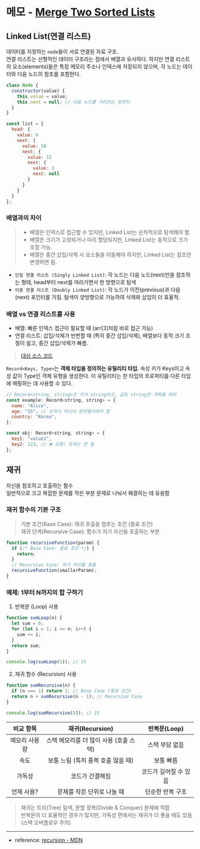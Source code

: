 # 메모 - [Merge Two Sorted Lists](https://leetcode.com/problems/merge-two-sorted-lists/)

## Linked List(연결 리스트)

데이터를 지정하는 `node`들이 서로 연결된 자료 구조.  
연결 리스트는 선형적인 데이터 구조라는 점에서 배열과 유사하다. 하지만 연결 리스트의 요소(elements)들은 특정 메모리 주소나 인덱스에 저장되지 않으며, 각 노드는 데이터와 다음 노드의 참조를 포함한다.

```javascript
class Node {
  constructor(value) {
    this.value = value;
    this.next = null; // 다음 노드를 가리키는 포인터
  }
}
```

```javascript
const list = {
  head: {
    value: 6
    next: {
      value: 10                                             
      next: {
        value: 12
        next: {
          value: 3
          next: null    
        }
      }
    }
  }
};
```

### 배열과의 차이

> - 배열은 인덱스로 접근할 수 있지만, Linked List는 순차적으로 탐색해야 함.
> - 배열은 크기가 고정되거나 미리 할당되지만, Linked List는 동적으로 크기 조절 가능.
> - 배열은 중간 삽입/삭제 시 요소들을 이동해야 하지만, Linked List는 참조만 변경하면 됨.

- `단일 연결 리스트 (Singly Linked List)`: 각 노드는 다음 노드(next)만을 참조하는 형태, head부터 next를 따라가면서 한 방향으로 탐색
- `이중 연결 리스트 (Doubly Linked List)`: 각 노드가 이전(previous)과 다음(next) 포인터를 가짐. 탐색이 양방향으로 가능하여 삭제와 삽입이 더 효율적.

### 배열 vs 연결 리스트를 사용

- 배열: 빠른 인덱스 접근이 필요할 때 (arr[3]처럼 바로 접근 가능)
- 연결 리스트: 삽입/삭제가 빈번할 때 (특히 중간 삽입/삭제), 배열보다 동적 크기 조절이 쉽고, 중간 삽입/삭제가 빠름.

> [대상 소스 코드](./Valid-Parentheses.ts#L25)

`Record<Keys, Type>`는 **객체 타입을 정의하는 유틸리티 타입**. 속성 키가 Keys이고 속성 값이 Type인 객체 유형을 생성한다. 이 유틸리티는 한 타입의 프로퍼티를 다른 타입에 매핑하는 데 사용할 수 있다.

```javascript
// Record<string, string>은 키가 string이고, 값도 string인 객체를 의미
const example: Record<string, string> = {
  name: "Alice",
  age: "25", // 숫자가 아니라 문자열이어야 함
  country: "Korea",
};

const obj: Record<string, string> = {
  key1: "value1",
  key2: 123, // ❌ 오류! 숫자는 안 됨
};
```

## 재귀

자신을 참조하고 호출하는 함수  
일반적으로 크고 복잡한 문제를 작은 부분 문제로 나눠서 해결하는 데 유용함

### 재귀 함수의 기본 구조

> 기본 조건(Base Case): 재귀 호출을 멈추는 조건 (종료 조건)  
> 재귀 단계(Recursive Case): 함수가 자기 자신을 호출하는 부분

```javascript
function recursiveFunction(param) {
  if (/* Base Case: 종료 조건 */) {
    return;
  }
  // Recursive Case: 자기 자신을 호출
  recursiveFunction(smallerParam);
}
```

### 예제: 1부터 N까지의 합 구하기

1. 반복문 (Loop) 사용

```javascript
function sumLoop(n) {
  let sum = 0;
  for (let i = 1; i <= n; i++) {
    sum += i;
  }
  return sum;
}

console.log(sumLoop(5)); // 15
```

2. 재귀 함수 (Recursion) 사용

```javascript
function sumRecursive(n) {
  if (n === 1) return 1; // Base Case (종료 조건)
  return n + sumRecursive(n - 1); // Recursive Case
}

console.log(sumRecursive(5)); // 15
```

|   비교 항목  |        재귀(Recursion)         |     반복문(Loop)    |
|:----------:|:-----------------------------:|:-----------------:|
| 메모리 사용량 | 스택 메모리를 더 많이 사용 (호출 스택) |    스택 부담 없음    |
|     속도    |  보통 느림 (특히 중복 호출 많을 때)   |      보통 빠름      |
|    가독성    |          코드가 간결해짐          | 코드가 길어질 수 있음 |
|  언제 사용?  |      문제를 작은 단위로 나눌 때      |   단순한 반복 구조   |

> 재귀는 트리(Tree) 탐색, 분할 정복(Divide & Conquer) 문제에 적합  
> 반복문이 더 효율적인 경우가 많지만, 가독성 면에서는 재귀가 더 좋을 때도 있음 (스택 오버플로우 주의)

---

- reference: [recursion - MDN](<https://developer.mozilla.org/ko/docs/Web/JavaScript/Guide/Functions#recursion>)
